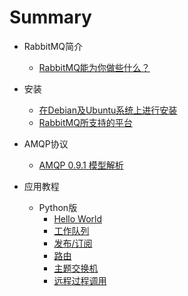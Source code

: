# Summary

* RabbitMQ简介
    * [RabbitMQ能为你做些什么？](docs/index.md)

* 安装
    * [在Debian及Ubuntu系统上进行安装](docs/installation/Installing_on_Debian_Ubuntu.md)
    * [RabbitMQ所支持的平台](docs/installation/Platforms_supported_by_RabbitMQ.md)

* AMQP协议
    * [AMQP 0.9.1 模型解析](docs/AMQP/AMQP_0-9-1_Model_Explained.md)

* 应用教程
    * Python版
        * [Hello World](docs/tutorials_with_python/[1]Hello_World.md)
        * [工作队列](docs/tutorials_with_python/[2]Work_Queues.md)
        * [发布/订阅](docs/tutorials_with_python/[3]Publish_Subscribe.md)
        * [路由](docs/tutorials_with_python/[4]Routing.md)
        * [主题交换机](docs/tutorials_with_python/[5]Topics.md)
        * [远程过程调用](docs/tutorials_with_python/[6]RPC.md)
